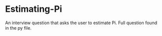 # Estimating-Pi
An interview question that asks the user to estimate Pi. Full question found in the py file.
